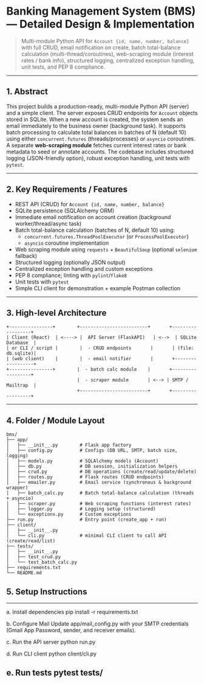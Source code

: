 # Banking Management System (BMS) — Detailed Design & Implementation

> Multi-module Python API for `Account {id, name, number, balance}` with full CRUD, email notification on create, batch total-balance calculation (multi-thread/coroutines), web-scraping module (interest rates / bank info), structured logging, centralized exception handling, unit tests, and PEP 8 compliance.

---

## 1. Abstract

This project builds a production-ready, multi-module Python API (server) and a simple client. The server exposes CRUD endpoints for `Account` objects stored in SQLite. When a new account is created, the system sends an email immediately to the business owner (background task). It supports batch processing to calculate total balances in batches of N (default 10) using either `concurrent.futures` (threads/processes) or `asyncio` coroutines. A separate **web-scraping module** fetches current interest rates or bank metadata to seed or annotate accounts. The codebase includes structured logging (JSON-friendly option), robust exception handling, unit tests with `pytest`.

---

## 2. Key Requirements / Features

* REST API (CRUD) for `Account {id, name, number, balance}`
* SQLite persistence (SQLAlchemy ORM)
* Immediate email notification on account creation (background worker/thread/async task)
* Batch total-balance calculation (batches of N, default 10) using:
  * `concurrent.futures.ThreadPoolExecutor` (or `ProcessPoolExecutor`)
  * `asyncio` coroutine implementation
* Web scraping module using `requests` + `BeautifulSoup` (optional `selenium` fallback)
* Structured logging (optionally JSON output)
* Centralized exception handling and custom exceptions
* PEP 8 compliance; linting with `pylint`/`flake8`
* Unit tests with `pytest`
* Simple CLI client for demonstration + example Postman collection

---

## 3. High-level Architecture

```
+----------------+        +-------------------------+       +------------------+
| Client (React)  | <----> |  API Server (FlaskAPI)   | <-->  | SQLite Database  |
| or CLI / script |        |  - CRUD endpoints       |       | (file: db.sqlite)|
| (web client)    |        |  - email notifier       |       +------------------+
+----------------+        |  - batch calc module    |       +------------------+
                          |  - scraper module       | <--> | SMTP / Mailtrap  |
                          +-------------------------+       +------------------+
```

---

## 4. Folder / Module Layout

```
bms/
├── app/
│   ├── __init__.py        # Flask app factory
│   ├── config.py          # Configs (DB URL, SMTP, batch size, logging)
│   ├── models.py          # SQLAlchemy models (Account)
│   ├── db.py              # DB session, initialization helpers
│   ├── crud.py            # DB operations (create/read/update/delete)
│   ├── routes.py          # Flask routes (CRUD endpoints)
│   ├── emailer.py         # Email service (synchronous & background wrapper)
│   ├── batch_calc.py      # Batch total-balance calculation (threads + asyncio)
│   ├── scraper.py         # Web scraping functions (interest rates)
│   ├── logger.py          # Logging setup (structured)
│   └── exceptions.py      # Custom exceptions
├── run.py                 # Entry point (create_app + run)
├── client/
│   ├── __init__.py
│   └── cli.py             # minimal CLI client to call API (create/read/list)
├── tests/
│   ├── __init__.py
│   ├── test_crud.py
│   └── test_batch_calc.py
├── requirements.txt
└── README.md
```

## 5. Setup Instructions
---
  a. Install dependencies
      pip install -r requirements.txt
  
  b. Configure Mail
      Update app/mail_config.py with your SMTP credentials (Gmail App Password, sender, and receiver emails).

  c. Run the API server
      python run.py
    
  d. Run CLI client
      python client/cli.py
      
  e. Run tests
      pytest tests/
---
